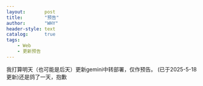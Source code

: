```yaml
---
layout:       post
title:        "预告"
author:       "WHY"
header-style: text
catalog:      true
tags:
    - Web
    - 更新预告
---
```


我打算明天（也可能是后天）更新gemini中转部署，仅作预告。
(已于2025-5-18更新)还是鸽了一天，抱歉